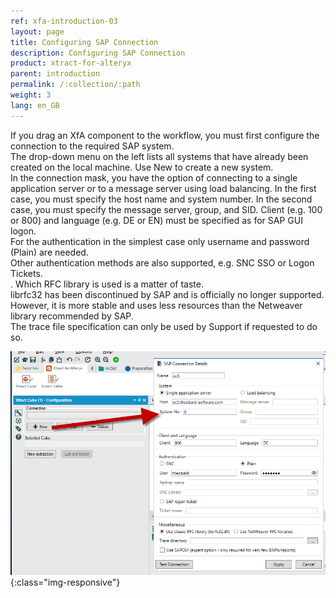 ```yaml
---
ref: xfa-introduction-03
layout: page
title: Configuring SAP Connection 
description: Configuring SAP Connection
product: xtract-for-alteryx
parent: introduction
permalink: /:collection/:path
weight: 3
lang: en_GB
---
```


If you drag an XfA component to the workflow, you must first configure the connection to the required SAP system. <br>
The drop-down menu on the left lists all systems that have already been created on the local machine. Use New to create a new system. <br>
In the connection mask, you have the option of connecting to a single application server or to a message server using load balancing.
In the first case, you must specify the host name and system number. In the second case, you must specify the message server, group, and SID.
Client (e.g. 100 or 800) and language (e.g. DE or EN) must be specified as for SAP GUI logon. <br>
For the authentication in the simplest case only username and password (Plain) are needed. <br>
Other authentication methods are also supported, e.g. SNC SSO or Logon Tickets.<br>.
Which RFC library is used is a matter of taste. <br>
librfc32 has been discontinued by SAP and is officially no longer supported. However, it is more stable and uses less resources than the Netweaver library recommended by SAP. <br>
The trace file specification can only be used by Support if requested to do so.


![Designer](/img/content/xfa/designer02.png){:class="img-responsive"}

